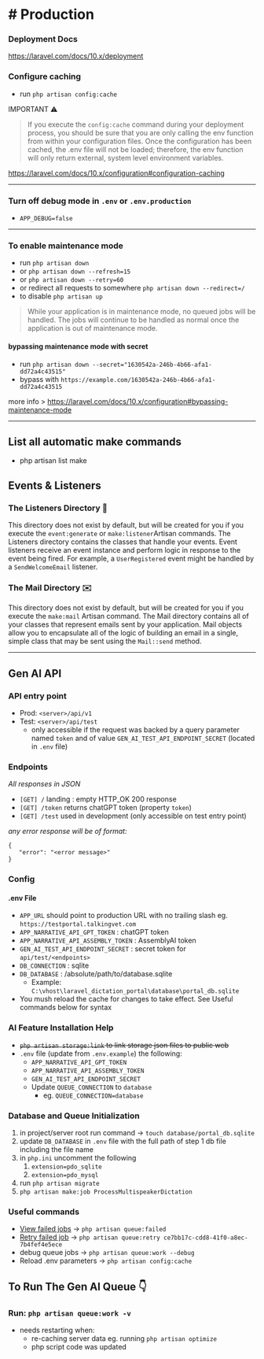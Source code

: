 # # Production

### Deployment Docs
https://laravel.com/docs/10.x/deployment

### Configure caching

- run `php artisan config:cache`

IMPORTANT ⚠️
> If you execute the `config:cache` command during your deployment process,
> you should be sure that you are only calling the env function from within your configuration files.
> Once the configuration has been cached, the .env file will not be loaded; therefore,
> the env function will only return external, system level environment variables.

https://laravel.com/docs/10.x/configuration#configuration-caching

-----

### Turn off debug mode in `.env` or `.env.production`
- `APP_DEBUG=false`

----

### To enable maintenance mode
- run `php artisan down`
- or `php artisan down --refresh=15`
- or `php artisan down --retry=60`
- or redirect all requests to somewhere `php artisan down --redirect=/`
- to disable `php artisan up`

> While your application is in maintenance mode,
> no queued jobs will be handled. The jobs will continue to be handled as
> normal once the application is out of maintenance mode.

#### bypassing maintenance mode with secret
- run `php artisan down --secret="1630542a-246b-4b66-afa1-dd72a4c43515"`
- bypass with `https://example.com/1630542a-246b-4b66-afa1-dd72a4c43515`

more info > https://laravel.com/docs/10.x/configuration#bypassing-maintenance-mode

---------

## List all automatic make commands
- php artisan list make

## Events & Listeners
### The Listeners Directory 🧏

This directory does not exist by default, but will be created for you if you execute the `event:generate`
or `make:listener`Artisan commands. The Listeners directory contains the classes that handle your events.
Event listeners receive an event instance and perform logic in response to the event being fired.
For example, a `UserRegistered` event might be handled by a `SendWelcomeEmail` listener.

### The Mail Directory ✉️

This directory does not exist by default, but will be created for you if you execute the `make:mail` Artisan command.
The Mail directory contains all of your classes that represent emails sent by your application. Mail objects
allow you to encapsulate all of the logic of building an email in a single, simple class that may be sent
using the `Mail::send` method.

------
## Gen AI API
### API entry point
- Prod: `<server>/api/v1`
- Test: `<server>/api/test`
    - only accessible if the request was backed by a query parameter named `token` and of value `GEN_AI_TEST_API_ENDPOINT_SECRET` (located in `.env` file)


### Endpoints
_All responses in JSON_
- `[GET] /` landing : empty HTTP_OK 200 response
- `[GET] /token` returns chatGPT token (property `token`)  
- `[GET] /test` used in development (only accessible on test entry point)

_any error response will be of format:_
```
{
   "error": "<error message>"
}
```

### Config
#### .env File
- `APP_URL` should point to production URL with no trailing slash eg. `https://testportal.talkingvet.com`
- `APP_NARRATIVE_API_GPT_TOKEN` : chatGPT token
- `APP_NARRATIVE_API_ASSEMBLY_TOKEN` : AssemblyAI token
- `GEN_AI_TEST_API_ENDPOINT_SECRET` : secret token for `api/test/<endpoints>`
- `DB_CONNECTION` : sqlite
- `DB_DATABASE` : /absolute/path/to/database.sqlite
  - Example: `C:\vhost\laravel_dictation_portal\database\portal_db.sqlite`
- You mush reload the cache for changes to take effect. See Useful commands below for syntax


### AI Feature Installation Help
- ~~`php artisan storage:link` to link storage json files to public web~~
- `.env` file (update from `.env.example`) the following:
  - `APP_NARRATIVE_API_GPT_TOKEN`
  - `APP_NARRATIVE_API_ASSEMBLY_TOKEN` 
  - `GEN_AI_TEST_API_ENDPOINT_SECRET`
  - Update `QUEUE_CONNECTION` to `database`
    - eg. `QUEUE_CONNECTION=database`

### Database and Queue Initialization
1. in project/server root run command -> `touch database/portal_db.sqlite`
2. update `DB_DATABASE` in `.env` file with the full path of step 1 db file including the file name
3. in `php.ini` uncomment the following
   1. `extension=pdo_sqlite`
   2. `extension=pdo_mysql`
4. run `php artisan migrate`
5. `php artisan make:job ProcessMultispeakerDictation`

### Useful commands
- [View failed jobs](https://laravel.com/docs/10.x/queues#retrying-failed-jobs) -> `php artisan queue:failed`
- [Retry failed job](https://laravel.com/docs/10.x/queues#retrying-failed-jobs) -> `php artisan queue:retry ce7bb17c-cdd8-41f0-a8ec-7b4fef4e5ece`
- debug queue jobs -> `php artisan queue:work --debug`
- Reload .env parameters -> `php artisan config:cache`

## To Run The Gen AI Queue 👇
### Run: `php artisan queue:work -v`
- needs restarting when:
  - re-caching server data eg. running `php artisan optimize`
  - php script code was updated
